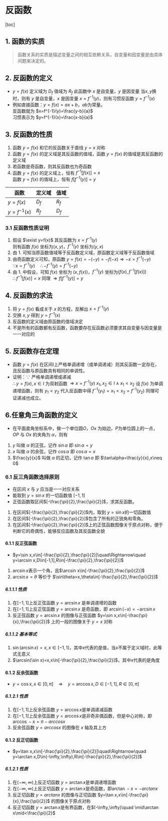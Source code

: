 # 反函数
[toc]
## 1. 函数的实质
> 函数关系的实质是描述变量之间的相互依赖关系，自变量和因变量是由具体问题来决定的。

## 2. 反函数的定义
* $y=f(x)$ 定义域为 $D_f$ 值域为 $R_f$ 此函数中 $x$ 是自变量，$y$ 是因变量 当$x,y$换时，则有 $y$ 是自变量，$x$ 是因变量 $x=f^{-1}(y)$，则有习惯反函数 $y=f^{-1}(x)$
* 例如直接函数：$y=f(x)=ax+b，ab$为常量。  
反函数就为 $x=f^{-1}(y)=\frac{y-b}{a}$  
习惯表示为 $y=f^{-1}(x)=\frac{x-b}{a}$

## 3. 反函数的性质
1. 函数 $y=f(x)$ 和它的反函数关于直线 $y=x$ 对称
2. 函数 $y=f(x)$ 的定义域是其反函数的值域，函数 $y=f(x)$ 的值域是其反函数的定义域
3. 若函数是奇函数，则其反函数也为奇函数
4. 函数 $y=f(x)$ 的定义域上，恒有 $f^{-1}[f(x)]=x$  
函数 $y=f(x)$ 的值域上，恒有 $f[f^{-1}(y)]=y$

函数|定义域|值域  
-|-|-
$y=f(x)$|$D_f$|$R_f$
$y=f^{-1}(x)$|$R_f$|$D_f$

### 3.1 反函数性质证明
1. 假设 $\exist y=f(x)$ 其反函数为 $x=f^{-1}(y)$  
则有函数 $f(x)$ 坐标为$(x,y)$，$f^{-1}(y)$ 坐标为$(y,x)$
2. 由 1. 可知当原函数值域等于反函数定义域，原函数定义域等于反函数值域
3. 由奇函数定义可知，原函数 $y=f(x)=-(-y)=-f(-x)\Rightarrow -x=f^{-1}(-y)$  
$\because x=f^{-1}(y)\quad\therefore -f^{-1}(y)=f^{-1}(-y)$
4. 由 1. 中假设，可知 $f(x)$ 坐标为 $(x,f(x))$，$f^{-1}(y)$ 坐标为$(f(x),f^{-1}[f(x)])$  
$\therefore f^{-1}[f(x)]=x$ 同理 $\Rightarrow f[f^{-1}(y)]=y$

## 4. 反函数的求法
1. 将 $y=f(x)$ 看成关于 $x$ 的方程，反解出 $x=f^{-1}(y)$
2. 交换 $x,y$ 得到 $y=f^{-1}(x)$
3. 反函数的定义域由原函数的值域决定
4. 不是所有的函数都有反函数，函数要存在反函数必须要求其自变量与因变量是一一对应的

## 5. 反函数存在定理
* 函数 $y=f(x)$ 在区间I上严格单调递增（或单调递减）则其反函数一定存在，且反函数与原函数具有相同的单调性。
* 证明：$\because$ 严格单调递增或递减  
$\therefore y=f(x),x\in I$ 为双射函数
$\Rightarrow x=f^{-1}(y)$
$x_1,x_2\in I\wedge x_1<x_2$
设 $f(x)$ 为单调递增函数，则有
$y_1<y_2$ 代入反函数中得
$f^{-1}(y_1)=x_1<x_2=f^{-1}(y_2)$ 同理可证递减也成立。

## 6.任意角三角函数的定义
* 在平面直角坐标系中，做一个单位圆$O$，$Ox$ 为始边，$P$为单位圆上的一点，$OP$ 与 $Ox$ 的夹角为 $\alpha$，则有
1. $y$ 叫做 $\alpha$ 的正弦，记作 $\sin\alpha$ 即 $\sin\alpha=y$
2. $x$ 叫做 $\alpha$ 的余弦，记作 $\cos\alpha$ 即 $\cos\alpha=x$
3. $\frac{y}{x}$ 叫做 $\alpha$ 的正切，记作 $\tan\alpha$ 即 $\tan\alpha=\frac{y}{x},x\neq 0$

### 6.1 反三角函数选择原则
* 在区间 $x$ 与 $y$ 应当是一一对应关系
* 能取到 $y=\sin x$ 的一切函数值 $[-1,1]$
* 正弦函数取区间$[-\frac{\pi}{2},\frac{\pi}{2}]$，求其反函数。
1. 在区间$[-\frac{\pi}{2},\frac{\pi}{2}]$内，取到 $y=\sin x$的一切函数值
2. 在区间$[-\frac{\pi}{2},\frac{\pi}{2}]$包含了所有的正锐角和零角。
3. 在区间$[-\frac{\pi}{2},\frac{\pi}{2}]$上的正弦函数图像关于原点对称，便于判断它的奇偶性，能够反应函数及其反函数全貌

#### 6.1.1 反正弦函数
* $y=\sin x,x\in[-\frac{\pi}{2},\frac{\pi}{2}]\quad\Rightarrow\quad y=\arcsin x,D\in[-1,1],R\in[-\frac{\pi}{2},\frac{\pi}{2}]$
1. $\arcsin x$表示一个角，且$\arcsin x\in[-\frac{\pi}{2},\frac{\pi}{2}]$
2. $\arcsin x = \theta$ 等价于 $\sin\theta=x,\theta\in[-\frac{\pi}{2},\frac{\pi}{2}]$

##### 6.1.1.1 性质
1. 在$[-1,1]$上反正弦函数 $y=\arcsin x$ 是单调递增的函数
2. 在$[-1,1]$上反正弦函数 $y=\arcsin x$ 是奇函数，即 $\arcsin(-x)=-\arcsin x$
3. 反正弦函数 $y=\arcsin x$ 的图像与正弦函数 $y=\sin x,x\in[-\frac{\pi}{x},\frac{\pi}{2}]$ 上的一段的图像关于 $y=x$ 对称

##### 6.1.1.2 基本等式
1. $\sin(\arcsin x)=x,x\in[-1,1]$，其中$x$代表的是值，当$x$不属于定义域时，此等式无意义
2. $\arcsin(\sin x)=x,x\in[-\frac{\pi}{2},\frac{\pi}{2}]$，其中$x$代表的是角度

#### 6.1.2 反余弦函数
* $y=\cos x,x\in[0,\pi]\quad\Rightarrow\quad y=\arccos x,D\in[-1,1],R\in[0,\pi]$

##### 6.1.2.1 性质
1. 在$[-1,1]$上反余弦函数 $y=\arccos x$是单调递减函数
2. 在$[-1,1]$上反余弦函数 $y=\arccos x$是非奇非偶函数，但是中心对称，即$\arccos-x=\pi-arccos x$
3. 反余弦函数 $y=arccos x$ 的图像在 $x$ 轴及其上方

#### 6.1.2 反正切函数
* $y=\tan x,x\in[-\frac{\pi}{2},\frac{\pi}{2}]\quad\Rightarrow\quad y=\arctan x,D\in(-\infty,\infty),R\in[-\frac{\pi}{2},\frac{\pi}{2}]$

##### 6.1.2.1 性质
1. 在$(-\infty,\infty)$上反正切函数 $y=\arctan x$是单调递增函数
2. 在$(-\infty,\infty)$上反正切函数 $y=\arctan x$是奇函数，即$\arctan-x=-arctan x$
3. 反正切函数 $y=arctan x$ 的图像与正切函数 $y=\tan x,x\in[-\frac{\pi}{x},\frac{\pi}{2}]$ 的图像关于原点对称
4. 反正切函数 $y=\arctan x$是有界函数，在$(-\infty,\infty)\quad \mid\arctan x\mid<\frac{\pi}{2}$ 